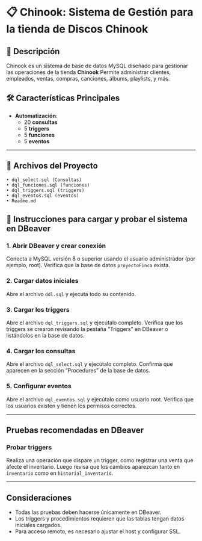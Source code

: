 # 📋 Chinook: Sistema de Gestión para la tienda de Discos Chinook

## 📌 Descripción
Chinook es un sistema de base de datos MySQL diseñado para gestionar las operaciones de la tienda **Chinook** 
Permite administrar clientes, empleados, ventas, compras, canciones, álbums, playlists, y más.

## 🛠 Características Principales
- **Automatización**:  
  - 20 **consultas**
  - 5 **triggers**
  - 5 **funciones**
  - 5 **eventos** 

---

## 📂 Archivos del Proyecto
    • dql_select.sql (Consultas)
    • dql_funciones.sql (funciones)
    • dql_triggers.sql (triggers)
    • dql_eventos.sql (eventos)
    • Readme.md


## 🚀 Instrucciones para cargar y probar el sistema en DBeaver

### 1. Abrir DBeaver y crear conexión
Conecta a MySQL versión 8 o superior usando el usuario administrador (por ejemplo, root). Verifica que la base de datos `proyectoFinca` exista.

### 2. Cargar datos iniciales
Abre el archivo `ddl.sql` y ejecuta todo su contenido.

### 3. Cargar los triggers
Abre el archivo `dql_triggers.sql` y ejecútalo completo. Verifica que los triggers se crearon revisando la pestaña “Triggers” en DBeaver o listándolos en la base de datos.

### 4. Cargar los consultas
Abre el archivo `dql_select.sql` y ejecútalo completo. Confirma que aparecen en la sección “Procedures” de la base de datos.

### 5. Configurar eventos
Abre el archivo `dql_eventos.sql` y ejecútalo como usuario root. Verifica que los usuarios existen y tienen los permisos correctos.

---

## Pruebas recomendadas en DBeaver

### Probar triggers
Realiza una operación que dispare un trigger, como registrar una venta que afecte el inventario. Luego revisa que los cambios aparezcan tanto en `inventario` como en `historial_inventario`.

---

## Consideraciones
- Todas las pruebas deben hacerse únicamente en DBeaver.  
- Los triggers y procedimientos requieren que las tablas tengan datos iniciales cargados.  
- Para acceso remoto, es necesario ajustar el host y configurar SSL. 